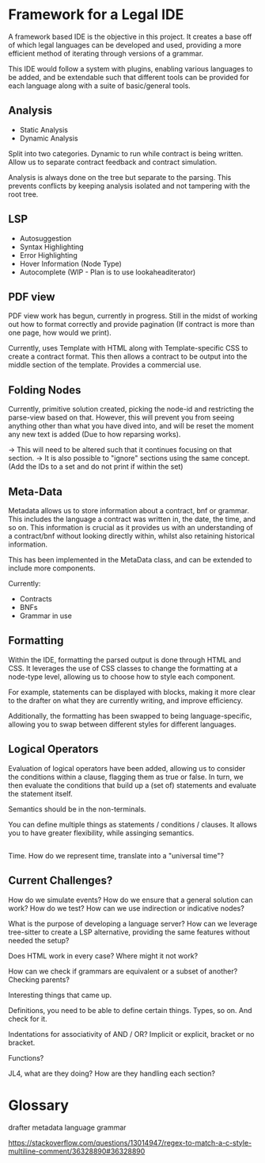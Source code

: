 # Framework for a Legal IDE

A framework based IDE is the objective in this project. It creates a base off of which legal languages can be developed and used, providing a more efficient method of iterating through versions of a grammar.

This IDE would follow a system with plugins, enabling various languages to be added, and be extendable such that different tools can be provided for each language along with a suite of basic/general tools.

## Analysis
- Static Analysis
- Dynamic Analysis

Split into two categories. Dynamic to run while contract is being written. Allow us to separate contract feedback and contract simulation.

Analysis is always done on the tree but separate to the parsing. This prevents conflicts by keeping analysis isolated and not tampering with the root tree.

## LSP 
- Autosuggestion
- Syntax Highlighting
- Error Highlighting
- Hover Information (Node Type)
- Autocomplete (WIP - Plan is to use lookaheaditerator)

## PDF view

PDF view work has begun, currently in progress. Still in the midst of working out how to format correctly and provide pagination (If contract is more than one page, how would we print). 

Currently, uses Template with HTML along with Template-specific CSS to create a contract format. This then allows a contract to be output into the middle section of the template. Provides a commercial use.

## Folding Nodes

Currently, primitive solution created, picking the node-id and restricting the parse-view based on that. However, this will prevent you from seeing anything other than what you have dived into, and will be reset the moment any new text is added (Due to how reparsing works).

-> This will need to be altered such that it continues focusing on that section.
-> It is also possible to "ignore" sections using the same concept. (Add the IDs to a set and do not print if within the set)

## Meta-Data

Metadata allows us to store information about a contract, bnf or grammar. This includes the language a contract was written in, the date, the time, and so on. This information is crucial as it provides us with an understanding of a contract/bnf without looking directly within, whilst also retaining historical information. 

This has been implemented in the MetaData class, and can be extended to include more components.

Currently:
- Contracts
- BNFs
- Grammar in use

## Formatting

Within the IDE, formatting the parsed output is done through HTML and CSS. It leverages the use of CSS classes to change the formatting at a node-type level, allowing us to choose how to style each component.

For example, statements can be displayed with blocks, making it more clear to the drafter on what they are currently writing, and improve efficiency.

Additionally, the formatting has been swapped to being language-specific, allowing you to swap between different styles for different languages.


## Logical Operators

Evaluation of logical operators have been added, allowing us to consider the conditions within a clause, flagging them as true or false. In turn, we then evaluate the conditions that build up a (set of) statements and evaluate the statement itself.


Semantics should be in the non-terminals.

You can define multiple things as statements / conditions / clauses. It allows you to have greater flexibility, while assinging semantics.




##
Time. How do we represent time, translate into a "universal time"?

## Current Challenges?

How do we simulate events? 
How do we ensure that a general solution can work?
How do we test?
How can we use indirection or indicative nodes?

What is the purpose of developing a language server?
How can we leverage tree-sitter to create a LSP alternative, providing the same features without needed the setup?

Does HTML work in every case? Where might it not work?

How can we check if grammars are equivalent or a subset of another? Checking parents?




Interesting things that came up.

Definitions, you need to be able to define certain things. Types, so on. And check for it.

Indentations for associativity of AND / OR? Implicit or explicit, bracket or no bracket.

Functions?

JL4, what are they doing? How are they handling each section?


# Glossary

drafter
metadata
language
grammar




https://stackoverflow.com/questions/13014947/regex-to-match-a-c-style-multiline-comment/36328890#36328890